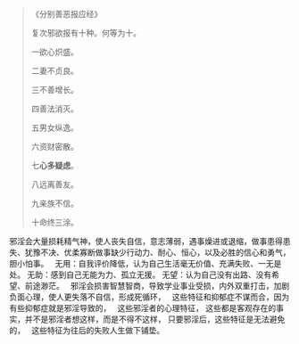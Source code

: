 > 《分别善恶报应经》
> 
> 复次邪欲报有十种。何等为十。
> 
> 一欲心炽盛。
> 
> 二妻不贞良。
> 
> 三不善增长。
> 
> 四善法消灭。
> 
> 五男女纵逸。
> 
> 六资财密散。
> 
> 七**心多疑虑**。
> 
> 八远离善友。
> 
> 九亲族不信。
> 
> 十命终三涂。

邪淫会大量损耗精气神，使人丧失自信，意志薄弱，遇事燥进或退缩，做事患得患失、犹豫不决、优柔寡断做事缺少行动力、耐心、恒心，以及必胜的信心和勇气，胆小怕事。
&nbsp;
无用：自我评价降低，认为自己生活毫无价值、充满失败、一无是处。
无助：感到自己无能为力、孤立无援。
无望：认为自己没有出路、没有希望、前途渺茫。
&nbsp;
邪淫会损害智慧智商，导致学业事业受损，内外双重打击，加剧负面心理，使人更失落不自信，形成死循环，
&nbsp;
这些特征和抑郁症不谋而合，因为有些抑郁症就是邪淫导致的，
&nbsp;
这些邪淫者的心理特征，
这些都是客观存在的事实，并不是邪淫者想这样，而是不得不这样，
只要邪淫后，这些特征是无法避免的，
&nbsp;
这些特征为往后的失败人生做下铺垫。



